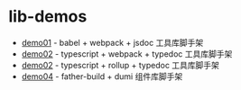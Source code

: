 # lib-demos

- [demo01](./demo01) - babel + webpack + jsdoc 工具库脚手架
- [demo02](./demo02) - typescript + webpack + typedoc 工具库脚手架
- [demo02](./demo03) - typescript + rollup + typedoc 工具库脚手架
- [demo04](./demo04) - father-build + dumi 组件库脚手架
